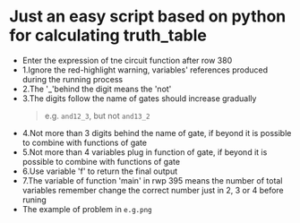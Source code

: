 # Just an easy script based on python for calculating truth_table
* Enter the expression of tne circuit function after row 380
* 1.Ignore the red-highlight warning, variables' references produced during the running process
* 2.The '_'behind the digit means the 'not'
* 3.The digits follow the name of gates should increase gradually
  > e.g. `and12_3`, but not `and13_2`
* 4.Not more than 3 digits behind the name of gate, if beyond
        it is possible to combine with functions of gate
* 5.Not more than 4 variables plug in function of gate, if beyond
        it is possible to combine with functions of gate
* 6.Use variable 'f' to return the final output
* 7.The variable of function 'main' in rwp 395 means the number of total variables
        remember change the correct number just in 2, 3 or 4 before runing
* The example of problem in `e.g.png`
